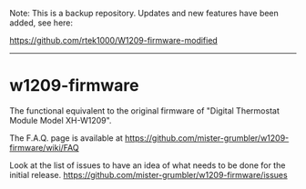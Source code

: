 Note: This is a backup repository. Updates and new features have been added, see here:

https://github.com/rtek1000/W1209-firmware-modified

----------------------

# w1209-firmware
The functional equivalent to the original firmware of "Digital Thermostat Module Model XH-W1209".

The F.A.Q. page is available at https://github.com/mister-grumbler/w1209-firmware/wiki/FAQ

Look at the list of issues to have an idea of what needs to be done for the initial release.
https://github.com/mister-grumbler/w1209-firmware/issues
